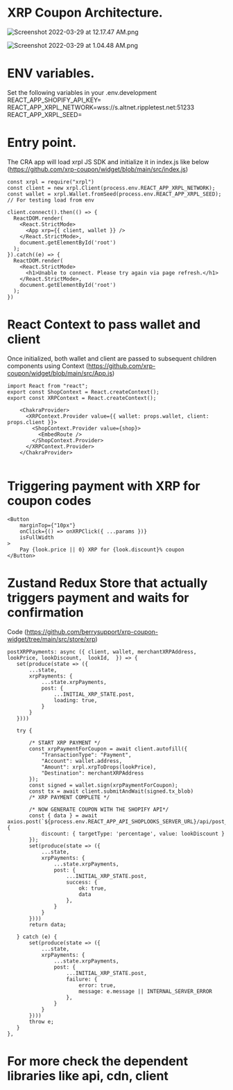 # XRP Coupon Architecture.



![Screenshot 2022-03-29 at 12.17.47 AM.png](https://cdn.hashnode.com/res/hashnode/image/upload/v1648499593414/yaBsfQWnM.png)


![Screenshot 2022-03-29 at 1.04.48 AM.png](https://cdn.hashnode.com/res/hashnode/image/upload/v1648500181436/Wvv2SXcrt.png)

# ENV variables.

Set the following variables in your .env.development
REACT_APP_SHOPIFY_API_KEY=
REACT_APP_XRPL_NETWORK=wss://s.altnet.rippletest.net:51233
REACT_APP_XRPL_SEED=

# Entry point.
The CRA app will load xrpl JS SDK and initialize it in index.js like below (https://github.com/xrp-coupon/widget/blob/main/src/index.js)
```
const xrpl = require("xrpl")
const client = new xrpl.Client(process.env.REACT_APP_XRPL_NETWORK);
const wallet = xrpl.Wallet.fromSeed(process.env.REACT_APP_XRPL_SEED); // For testing load from env

client.connect().then(() => {
  ReactDOM.render(
    <React.StrictMode>
      <App xrp={{ client, wallet }} />
    </React.StrictMode>,
    document.getElementById('root')
  );
}).catch((e) => {
  ReactDOM.render(
    <React.StrictMode>
      <h1>Unable to connect. Please try again via page refresh.</h1>
    </React.StrictMode>,
    document.getElementById('root')
  );
})
```

# React Context to pass wallet and client

Once initialized, both wallet and client are passed to subsequent children components using Context (https://github.com/xrp-coupon/widget/blob/main/src/App.js)

```
import React from "react";
export const ShopContext = React.createContext();
export const XRPContext = React.createContext();

    <ChakraProvider>
      <XRPContext.Provider value={{ wallet: props.wallet, client: props.client }}>
        <ShopContext.Provider value={shop}>
          <EmbedRoute />
        </ShopContext.Provider>
      </XRPContext.Provider>
    </ChakraProvider>
    
```

# Triggering payment with XRP for coupon codes

```
<Button
	marginTop={"10px"}
	onClick={() => onXRPClick({ ...params })}
	isFullWidth
>
	Pay {look.price || 0} XRP for {look.discount}% coupon
</Button>

 ```
 
 # Zustand Redux Store that actually triggers payment and waits for confirmation 
 Code (https://github.com/berrysupport/xrp-coupon-widget/tree/main/src/store/xrp)
 ```
postXRPPayments: async ({ client, wallet, merchantXRPAddress, lookPrice, lookDiscount,  lookId,  }) => {
	set(produce(state => ({
		...state,
		xrpPayments: {
			...state.xrpPayments,
			post: {
				...INITIAL_XRP_STATE.post,
				loading: true,
			}
		}
	})))

	try {

		/* START XRP PAYMENT */
		const xrpPaymentForCoupon = await client.autofill({
			"TransactionType": "Payment",
			"Account": wallet.address,
			"Amount": xrpl.xrpToDrops(lookPrice),
			"Destination": merchantXRPAddress
		});
		const signed = wallet.sign(xrpPaymentForCoupon);
		const tx = await client.submitAndWait(signed.tx_blob)
		/* XRP PAYMENT COMPLETE */

		/* NOW GENERATE COUPON WITH THE SHOPIFY API*/
		const { data } = await axios.post(`${process.env.REACT_APP_API_SHOPLOOKS_SERVER_URL}/api/post_discount`, {
			discount: { targetType: 'percentage', value: lookDiscount }
		});
		set(produce(state => ({
			...state,
			xrpPayments: {
				...state.xrpPayments,
				post: {
					...INITIAL_XRP_STATE.post,
					success: {
						ok: true,
						data
					},
				}
			}
		})))
		return data;

	} catch (e) {
		set(produce(state => ({
			...state,
			xrpPayments: {
				...state.xrpPayments,
				post: {
					...INITIAL_XRP_STATE.post,
					failure: {
						error: true,
						message: e.message || INTERNAL_SERVER_ERROR
					},
				}
			}
		})))
		throw e;
	}
},
```

# For more check the dependent libraries like api, cdn, client 
